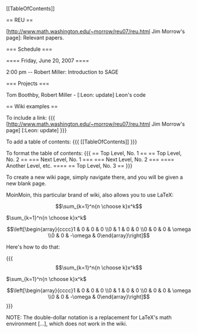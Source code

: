 [[TableOfContents]]

== REU ==

[http://www.math.washington.edu/~morrow/reu07/reu.html Jim Morrow's page]: Relevant papers.

=== Schedule ===

==== Friday, June 20, 2007 ====

2:00 pm -- Robert Miller: Introduction to SAGE

=== Projects ===

Tom Boothby, Robert Miller - [:Leon: update] Leon's code

== Wiki examples ==

To include a link:
{{{
[http://www.math.washington.edu/~morrow/reu07/reu.html Jim Morrow's page]
[:Leon: update]
}}}

To add a table of contents:
{{{
[[TableOfContents]]
}}}

To format the table of contents:
{{{
== Top Level, No. 1 ==
== Top Level, No. 2 ==
=== Next Level, No. 1 ===
=== Next Level, No. 2 ===
==== Another Level, etc. ====
== Top Level, No. 3 ==
}}}

To create a new wiki page, simply navigate there, and you will be given a new blank page.

MoinMoin, this particular brand of wiki, also allows you to use LaTeX:

$$\sum_{k=1}^n{n \choose k}x^k$$

$\sum_{k=1}^n{n \choose k}x^k$

$$\left[\begin{array}{cccc}1 & 0 & 0 & 0 \\0 & 1 & 0 & 0 \\0 & 0 & 0 & \omega \\0 & 0 & -\omega & 0\end{array}\right]$$

Here's how to do that:

{{{
$$\sum_{k=1}^n{n \choose k}x^k$$

$\sum_{k=1}^n{n \choose k}x^k$

$$\left[\begin{array}{cccc}1 & 0 & 0 & 0 \\0 & 1 & 0 & 0 \\0 & 0 & 0 & \omega \\0 & 0 & -\omega & 0\end{array}\right]$$
}}}

NOTE: The double-dollar notation is a replacement for LaTeX's math environment \[...\], which does not work in the wiki.
